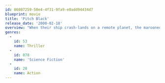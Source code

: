 ```yaml
---
id: 86087259-50e4-4f31-9fa9-e0add94434d7
blueprint: movie
title: 'Pitch Black'
release_date: '2000-02-18'
overview: "When their ship crash-lands on a remote planet, the marooned passengers soon learn that escaped convict Riddick isn't the only thing they have to fear. Deadly creatures lurk in the shadows, waiting to attack in the dark, and the planet is rapidly plunging into the utter blackness of a total eclipse. With the body count rising, the doomed survivors are forced to turn to Riddick with his eerie eyes to guide them through the darkness to safety. With time running out, there's only one rule: Stay in the light."
genres:
  -
    id: 53
    name: Thriller
  -
    id: 878
    name: 'Science Fiction'
  -
    id: 28
    name: Action
---
```

